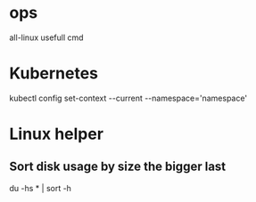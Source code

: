 # ops
all-linux usefull cmd


# Kubernetes
kubectl config set-context --current --namespace='namespace'


# Linux helper

## Sort disk usage by size the bigger last
du -hs * | sort -h
